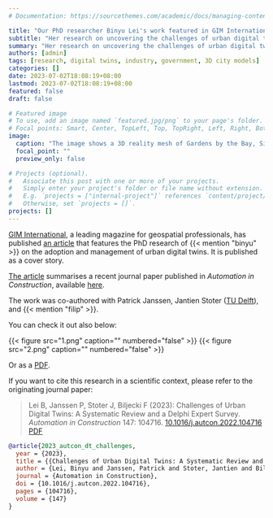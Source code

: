 ```yaml
---
# Documentation: https://sourcethemes.com/academic/docs/managing-content/

title: "Our PhD researcher Binyu Lei's work featured in GIM International as a cover story"
subtitle: "Her research on uncovering the challenges of urban digital twins is gaining traction in industry & government."
summary: "Her research on uncovering the challenges of urban digital twins is gaining traction in industry & government."
authors: [admin]
tags: [research, digital twins, industry, government, 3D city models]
categories: []
date: 2023-07-02T18:08:19+08:00
lastmod: 2023-07-02T18:08:19+08:00
featured: false
draft: false

# Featured image
# To use, add an image named `featured.jpg/png` to your page's folder.
# Focal points: Smart, Center, TopLeft, Top, TopRight, Left, Right, BottomLeft, Bottom, BottomRight.
image:
  caption: "The image shows a 3D reality mesh of Gardens by the Bay, Singapore. Courtesy of SLA."
  focal_point: ""
  preview_only: false

# Projects (optional).
#   Associate this post with one or more of your projects.
#   Simply enter your project's folder or file name without extension.
#   E.g. `projects = ["internal-project"]` references `content/project/deep-learning/index.md`.
#   Otherwise, set `projects = []`.
projects: []
---
```


[GIM International](https://www.gim-international.com/), a leading magazine for geospatial professionals, has published [an article](https://www.gim-international.com/content/article/uncovering-the-challenges-of-urban-digital-twins) that features the PhD research of {{< mention "binyu" >}} on the adoption and management of urban digital twins.
It is published as a cover story.

[The article](https://www.gim-international.com/content/article/uncovering-the-challenges-of-urban-digital-twins) summarises a recent journal paper published in _Automation in Construction_, available [here](/publication/2023-autcon-dt-challenges/). 

The work was co-authored with Patrick Janssen, Jantien Stoter ([TU Delft](https://3d.bk.tudelft.nl/)), and {{< mention "filip" >}}.

You can check it out also below:

{{< figure src="1.png" caption="" numbered="false" >}}
{{< figure src="2.png" caption="" numbered="false" >}}

Or as a [<i class="far fa-file-pdf"></i> PDF](/publication/2023-gim-dt-challenges/2023-gim-dt-challenges.pdf)</i>.

If you want to cite this research in a scientific context, please refer to the originating journal paper:

> Lei B, Janssen P, Stoter J, Biljecki F (2023): Challenges of Urban Digital Twins: A Systematic Review and a Delphi Expert Survey. _Automation in Construction_ 147: 104716. [<i class="ai ai-doi-square ai"></i> 10.1016/j.autcon.2022.104716](https://doi.org/10.1016/j.autcon.2022.104716) [<i class="far fa-file-pdf"></i> PDF](/publication/2023-autcon-dt-challenges/2023-autcon-dt-challenges.pdf)</i> <i class="ai ai-open-access-square ai"></i>

```bibtex
@article{2023_autcon_dt_challenges, 
  year = {2023}, 
  title = {{Challenges of Urban Digital Twins: A Systematic Review and a Delphi Expert Survey}}, 
  author = {Lei, Binyu and Janssen, Patrick and Stoter, Jantien and Biljecki, Filip}, 
  journal = {Automation in Construction}, 
  doi = {10.1016/j.autcon.2022.104716}, 
  pages = {104716}, 
  volume = {147}
}
```
